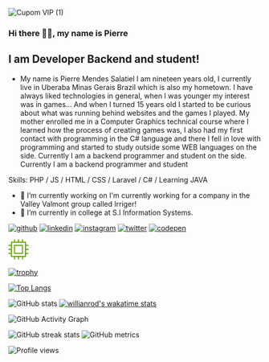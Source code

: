 ![Cupom VIP (1)](https://user-images.githubusercontent.com/63386178/114952729-41d30f00-9e2d-11eb-958d-4d86c5298da5.png)

### Hi there 👋🏾, my name is Pierre
## I am Developer Backend and student!

* My name is Pierre Mendes Salatiel I am nineteen years old, I currently live in Uberaba Minas Gerais Brazil which is also my hometown. I have always liked technologies in general, when I was younger my interest was in games... And when I turned 15 years old I started to be curious about what was running behind websites and the games I played. My mother enrolled me in a Computer Graphics technical course where I learned how the process of creating games was, I also had my first contact with programming in the C# language and there I fell in love with programming and started to study outside some WEB languages on the side. Currently I am a backend programmer and student on the side. Currently I am a backend programmer and student  

Skills: PHP / JS / HTML / CSS / Laravel /  C# / Learning JAVA

- 🔭 I’m currently working on I'm currently working for a company in the Valley Valmont group called Irriger! 
- 🌱 I’m currently in college at S.I Information Systems. 

[<img src='https://cdn.jsdelivr.net/npm/simple-icons@3.0.1/icons/github.svg' alt='github' height='40'>](https://github.com/Pierre-Mendes)  [<img src='https://cdn.jsdelivr.net/npm/simple-icons@3.0.1/icons/linkedin.svg' alt='linkedin' height='40'>](https://www.linkedin.com/in/pierre-mendes-salatiel-ba9822167/)  [<img src='https://cdn.jsdelivr.net/npm/simple-icons@3.0.1/icons/instagram.svg' alt='instagram' height='40'>](https://www.instagram.com/pierremendess/)  [<img src='https://cdn.jsdelivr.net/npm/simple-icons@3.0.1/icons/twitter.svg' alt='twitter' height='40'>](https://twitter.com/ErrePi3_14R)  [<img src='https://cdn.jsdelivr.net/npm/simple-icons@3.0.1/icons/codepen.svg' alt='codepen' height='40'>](https://codepen.io/pierre-mendes)  

<a href='https://docs.github.com/en/developers'><img src='https://raw.githubusercontent.com/acervenky/animated-github-badges/master/assets/devbadge.gif' width='40' height='40'></a> 

[![trophy](https://github-profile-trophy.vercel.app/?username=Pierre-Mendes)](https://github.com/ryo-ma/github-profile-trophy)

[![Top Langs](https://github-readme-stats.vercel.app/api/top-langs/?username=Pierre-Mendes)](https://github.com/anuraghazra/github-readme-stats)

![GitHub stats](https://github-readme-stats.vercel.app/api?username=Pierre-Mendes&show_icons=true&count_private=true)   [![willianrod's wakatime stats](https://github-readme-stats.vercel.app/api/wakatime?username=pierremendess)](https://github.com/anuraghazra/github-readme-stats)

![GitHub Activity Graph](https://activity-graph.herokuapp.com/graph?username=Pierre-Mendes)  

![GitHub streak stats](https://github-readme-streak-stats.herokuapp.com/?user=Pierre-Mendes)  ![GitHub metrics](https://metrics.lecoq.io/Pierre-Mendes) 

![Profile views](https://gpvc.arturio.dev/Pierre-Mendes)  
